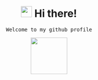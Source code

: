 <h1 align = "center"> <img src="https://emojis.slackmojis.com/emojis/images/1547582922/5197/party_blob.gif?1547582922" width="30"/> Hi there!</h1>

<p align = "center"><samp>Welcome to my github profile</samp></p>



<p align=center><img src="https://github.com/es/Octocat/blob/master/img/baracktocat.jpg" width=100> </p>

<!-- 
redes sociais 
<p align = "center"><a href="https://www.linkedin.com/in/maraisi"><img src="https://img.shields.io/badge/linkedin-%230077B5.svg?&style=for-the-badge&logo=linkedin&logoColor=white" height=25></a>


linguagens e tecnologias

<p align = "center"><img alt="html5" src="https://img.shields.io/badge/-HTML5-000?style=flat-square&logo=html5" />
<img alt="css3" src="https://img.shields.io/badge/-CSS3-000?style=flat-square&logo=css3" />
<img alt="linux" src="https://img.shields.io/badge/-JAVASCRIPT-000?style=flat-square&logo=javascript"/>
<img alt="kotlin" src="https://img.shields.io/badge/-KOTLIN-000?style=flat-square&logo=kotlin"/>
<img alt="android" src="https://img.shields.io/badge/-ANDROID-000?style=flat-square&logo=android"/>
<img alt="git" src="https://img.shields.io/badge/-GIT-000?style=flat-square&logo=git"/>
<img alt="linux" src="https://img.shields.io/badge/-LINUX-000?style=flat-square&logo=linux"/>
<img alt="linux" src="https://img.shields.io/badge/-PYTHON-000?style=flat-square&logo=python"/>
</p> 


</div>

**maraisi/maraisi** is a ✨ _special_ ✨ repository because its `README.md` (this file) appears on your GitHub profile.

Here are some ideas to get you started:

- 🔭 I’m currently working on ...
- 🌱 I’m currently learning ...
- 👯 I’m looking to collaborate on ...
- 🤔 I’m looking for help with ...
- 💬 Ask me about ...
- 📫 How to reach me: ...
- 😄 Pronouns: ...
- ⚡ Fun fact: ...


<img alt="Java" src="https://img.shields.io/badge/-JAVA-000?style=flat-square&logo=java"/>
<p><a href="https://github.com/maraisi" alt="https://github.com/maraisi"><img src="https://img.shields.io/static/v1?style=for-the-badge&label=CREATED%20BY&message=maraisi&color=000"></a>
  
-->
